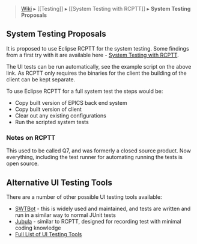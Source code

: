> [Wiki](Home) ▸ [[Testing]] ▸ [[System Testing with RCPTT]] ▸ **System Testing Proposals**

## System Testing Proposals

It is proposed to use Eclipse RCPTT for the system testing. Some findings from a first try with it are available here - [System Testing with RCPTT](System-Testing-with-RCPTT).

The UI tests can be run automatically, see the example script on the above link. As RCPTT only requires the binaries for the client the building of the client can be kept separate.

To use Eclipse RCPTT for a full system test the steps would be:
* Copy built version of EPICS back end system
* Copy built version of client
* Clear out any existing configurations
* Run the scripted system tests

### Notes on RCPTT

This used to be called Q7, and was formerly a closed source product. Now everything, including the test runner for automating running the tests is open source.

## Alternative UI Testing Tools

There are a number of other possible UI testing tools available:
* [SWTBot](http://www.eclipse.org/swtbot/) - this is widely used and maintained, and tests are written and run in a similar way to normal JUnit tests
* [Jubula](http://www.eclipse.org/jubula/) - similar to RCPTT, designed for recording test with minimal coding knowledge
* [Full List of UI Testing Tools](https://wiki.eclipse.org/Eclipse/Testing#UI_tests)